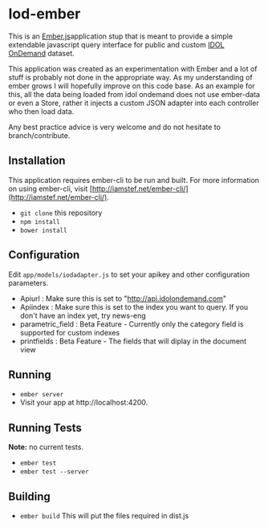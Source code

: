 # Iod-ember

This is an [Ember.js](http://emberjs.com/)application stup that is meant to provide a simple extendable javascript query interface for public and custom [IDOL OnDemand](http://idolondemand.com) dataset.

This application was created as an experimentation with Ember and a lot of stuff is probably not done in the appropriate way. As my understanding of ember grows I will hopefully improve on this code base. 
As an example for this, all the data being loaded from idol ondemand does not use ember-data or even a Store, rather it injects a custom JSON adapter into each controller who then load data.

Any best practice advice is very welcome and do not hesitate to branch/contribute.


## Installation

This application requires ember-cli to be run and built.
For more information on using ember-cli, visit [http://iamstef.net/ember-cli/](http://iamstef.net/ember-cli/).

* `git clone` this repository
* `npm install`
* `bower install`

## Configuration

Edit `app/models/iodadapter.js` to set your apikey and other configuration parameters.
* Apiurl : Make sure this is set to "http://api.idolondemand.com"
* Apiindex : Make sure this is set to the index you want to query. If you don't have an index yet, try news-eng
* parametric_field : Beta Feature - Currently only the category field is supported for custom indexes
* printfields : Beta Feature - The fields that will diplay in the document view

## Running

* `ember server`
* Visit your app at http://localhost:4200.

## Running Tests

**Note:** no current tests.

* `ember test`
* `ember test --server`

## Building

* `ember build`
This will put the files required in dist.js

